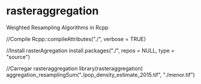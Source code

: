 # rasteraggregation
Weighted Resampling Algorithms in Rcpp

//Compile
Rcpp::compileAttributes("./", verbose = TRUE)

//Install rasterAgregation
install.packages("./", repos = NULL, type = "source")

//Carregar rasteraggregation
library(rasteraggregation)
aggregation_resamplingSum("./pop_density_estimate_2015.tif", "./menor.tif")

